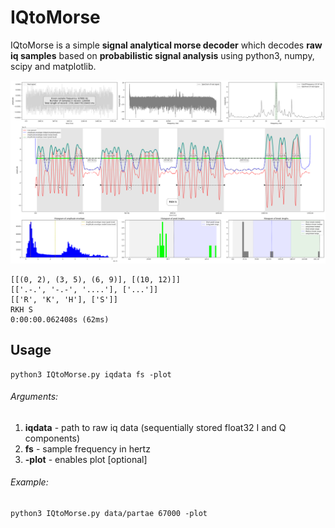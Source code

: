 # IQtoMorse

IQtoMorse is a simple **signal analytical morse decoder** which decodes **raw iq samples** based on **probabilistic signal analysis** using python3, numpy, scipy and matplotlib.

![IQtoMorse.png](https://github.com/eikeviehmann/IQtoMorse/blob/main/IQtoMorse.png?raw=true)
```
[[(0, 2), (3, 5), (6, 9)], [(10, 12)]]
[['.-.', '-.-', '....'], ['...']]
[['R', 'K', 'H'], ['S']]
RKH S
0:00:00.062408s (62ms)
```
## Usage
```console
python3 IQtoMorse.py iqdata fs -plot
```
###### Arguments:
1. **iqdata** - path to raw iq data (sequentially stored float32 I and Q components) 
2. **fs** - sample frequency in hertz
3. **-plot** - enables plot [optional]

###### Example:
```console
python3 IQtoMorse.py data/partae 67000 -plot
```

